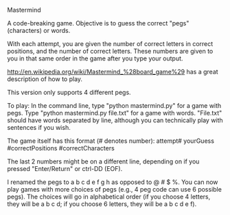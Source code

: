 Mastermind

A code-breaking game. Objective is to guess the correct "pegs" (characters) or words. 

With each attempt, you are given the number of correct letters in correct positions, and the number of correct letters. These numbers are given to you in that same order in the game after you type your output.

http://en.wikipedia.org/wiki/Mastermind_%28board_game%29 has a great description of how to play.

This version only supports 4 different pegs.

To play:
In the command line, type "python mastermind.py" for a game with pegs. Type "python mastermind.py file.txt" for a game with words. "File.txt" should have words separated by line, although you can technically play with sentences if you wish.

The game itself has this format (# denotes number):
attempt# yourGuess #correctPositions #correctCharacters

The last 2 numbers might be on a different line, depending on if you pressed "Enter/Return" or ctrl-DD (EOF).

I renamed the pegs to a b c d e f g h as opposed to @ # $ %. You can now play games with more choices of pegs (e.g., 4 peg code can use 6 possible pegs). The choices will go in alphabetical order (if you choose 4 letters, they will be a b c d; if you choose 6 letters, they will be a b c d e f).
